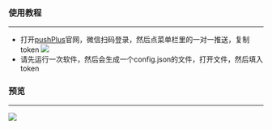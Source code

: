 ### 使用教程
***
* 打开[pushPlus](https://www.pushplus.plus/)官网，微信扫码登录，然后点菜单栏里的一对一推送，复制token
![](https://dd-static.jd.com/ddimg/jfs/t1/53900/38/20816/82551/62c6741aE34e6030a/a053b4b0af1a8d0d.png)
* 请先运行一次软件，然后会生成一个config.json的文件，打开文件，然后填入token

### 预览
***
![](https://dd-static.jd.com/ddimg/jfs/t1/61035/12/19631/317286/62c68e8aEce1fe318/179517160786aa0d.jpg)

